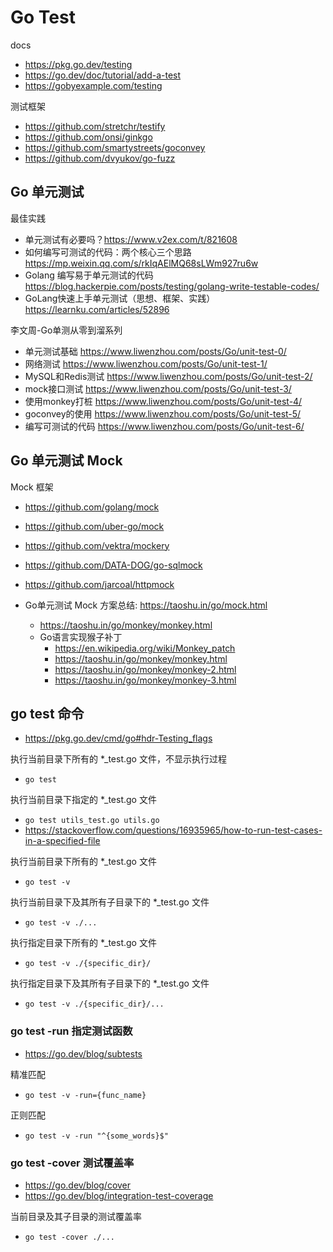 # Go Test

docs
- https://pkg.go.dev/testing
- https://go.dev/doc/tutorial/add-a-test
- https://gobyexample.com/testing


测试框架
- https://github.com/stretchr/testify
- https://github.com/onsi/ginkgo
- https://github.com/smartystreets/goconvey
- https://github.com/dvyukov/go-fuzz


## Go 单元测试
最佳实践
- 单元测试有必要吗？https://www.v2ex.com/t/821608
- 如何编写可测试的代码：两个核心三个思路 https://mp.weixin.qq.com/s/rkIqAElMQ68sLWm927ru6w
- Golang 编写易于单元测试的代码 https://blog.hackerpie.com/posts/testing/golang-write-testable-codes/
- GoLang快速上手单元测试（思想、框架、实践）https://learnku.com/articles/52896

李文周-Go单测从零到溜系列
- 单元测试基础 https://www.liwenzhou.com/posts/Go/unit-test-0/
- 网络测试 https://www.liwenzhou.com/posts/Go/unit-test-1/
- MySQL和Redis测试 https://www.liwenzhou.com/posts/Go/unit-test-2/
- mock接口测试 https://www.liwenzhou.com/posts/Go/unit-test-3/
- 使用monkey打桩 https://www.liwenzhou.com/posts/Go/unit-test-4/
- goconvey的使用 https://www.liwenzhou.com/posts/Go/unit-test-5/
- 编写可测试的代码 https://www.liwenzhou.com/posts/Go/unit-test-6/

## Go 单元测试 Mock
Mock 框架
- https://github.com/golang/mock
- https://github.com/uber-go/mock
- https://github.com/vektra/mockery
- https://github.com/DATA-DOG/go-sqlmock
- https://github.com/jarcoal/httpmock

- Go单元测试 Mock 方案总结: https://taoshu.in/go/mock.html
  - https://taoshu.in/go/monkey/monkey.html
  - Go语言实现猴子补丁
    - https://en.wikipedia.org/wiki/Monkey_patch
    - https://taoshu.in/go/monkey/monkey.html
    - https://taoshu.in/go/monkey/monkey-2.html
    - https://taoshu.in/go/monkey/monkey-3.html

## go test 命令
- https://pkg.go.dev/cmd/go#hdr-Testing_flags

执行当前目录下所有的 *_test.go 文件，不显示执行过程
- `go test`

执行当前目录下指定的 *_test.go 文件
- `go test utils_test.go utils.go`
- https://stackoverflow.com/questions/16935965/how-to-run-test-cases-in-a-specified-file

执行当前目录下所有的 *_test.go 文件
- `go test -v`

执行当前目录下及其所有子目录下的 *_test.go 文件
- `go test -v ./...`

执行指定目录下所有的 *_test.go 文件
- `go test -v ./{specific_dir}/`

执行指定目录下及其所有子目录下的 *_test.go 文件
- `go test -v ./{specific_dir}/...`

### go test -run 指定测试函数
- https://go.dev/blog/subtests

精准匹配
- `go test -v -run={func_name}`

正则匹配
- `go test -v -run "^{some_words}$"`

### go test -cover 测试覆盖率
- https://go.dev/blog/cover
- https://go.dev/blog/integration-test-coverage

当前目录及其子目录的测试覆盖率
- `go test -cover ./...`
